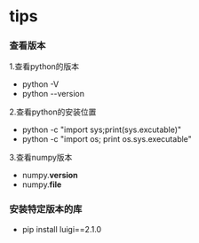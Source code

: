 # tips
### 查看版本
1.查看python的版本
-  python -V
-  python --version

2.查看python的安装位置
- python -c "import sys;print(sys.excutable)"
- python -c "import os; print os.sys.executable"

3.查看numpy版本
- numpy.__version__
- numpy.__file__
### 安装特定版本的库
- pip install luigi==2.1.0
